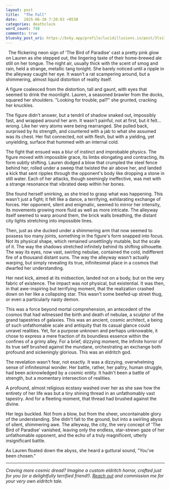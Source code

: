 ```yaml
---
layout: post
title:  "The Fall"
date:   2025-06-30 7:20:03 +0530
categories: deathclock
word_count: 748
comments: true
bluesky_post_uri: https://bsky.app/profile/lucidillusions.in/post/3lss77quvak2i
---
```


&nbsp; The flickering neon sign of 'The Bird of Paradise' cast a pretty pink glow on Lauren as she stepped out,  the lingering taste of their home-brewed ale still on her tongue. The night air, usually thick with the scent of smog and rain, held a strange, metallic tang tonight. She barely noticed until a ripple in the alleyway caught her eye. It wasn't a rat scampering around, but a shimmering, almost liquid distortion of reality itself.

A figure coalesced from the distortion, tall and gaunt, with eyes that seemed to drink the moonlight. Lauren, a seasoned brawler from the docks, squared her shoulders. "Looking for trouble, pal?" she grunted, cracking her knuckles.

The figure didn't answer, but a tendril of shadow snaked out, impossibly fast, and wrapped around her arm. It wasn't painful, not at first, but it felt... wrong. Like her very atoms were being rearranged. She pulled back, surprised by its strength, and countered with a jab to what she assumed was its chest. Her fist connected, not with flesh, but with a yielding, yet unyielding, surface that hummed with an internal cold.

The fight that ensued was a blur of instinct and improbable physics. The figure moved with impossible grace, its limbs elongating and contracting, its form subtly shifting. Lauren dodged a blow that crumpled the steel fence behind her, rolled under a sweep that twisted the air above her, and landed a kick that sent ripples through the opponent's body like dropping a stone in still water. Each of her attacks, though seemingly ineffective, was met with a strange resonance that vibrated deep within her bones.

She found herself smirking, as she tried to grasp what was happening. This wasn't just a fight; it felt like a dance, a terrifying, exhilarating exchange of forces. Her opponent, silent and enigmatic, seemed to mirror her intensity, its movements growing more fluid as well as more intricate. The alleyway itself seemed to warp around them, the brick walls breathing, the distant city lights stretching into impossible lines.

Then, just as she ducked under a shimmering arm that now seemed to possess too many joints, something in the figure's form snapped into focus. Not its physical shape, which remained unsettlingly mutable, but the scale of it. The way the shadows stretched infinitely behind its shifting silhouette. The way its eyes, now vast, swirling nebulae, contained the cold, indifferent fire of a thousand distant suns. The way the alleyway wasn't actually warping, but simply revealing its true, infinitesimal place in a cosmos that dwarfed her understanding.

Her next kick, aimed at its midsection, landed not on a body, but on the very fabric of existence. The impact was not physical, but existential. It was then, in that awe-inspiring but terrifying moment, that the realization crashed down on her like a collapsing star. This wasn't some beefed-up street thug, or even a particularly nasty demon.

This was a force beyond mortal comprehension, an antecedent of the cosmos that had witnessed the birth and death of nebulae, a sculptor of the grand tapestries of galaxies. This was an ancient, cosmic architect, a being of such unfathomable scale and antiquity that its casual glance could unravel realities. Yet, for a purpose unknown and perhaps unknowable, it chose to express a mere fraction of its boundless essence within the confines of a grimy alley. For a brief, dizzying moment, the infinite horror of its true self brushed against the mundane, orchestrating an exchange both profound and sickeningly glorious. This was an eldritch god.

The revelation wasn't fear, not exactly. It was a dizzying, overwhelming sense of infinitesimal wonder. Her battle, rather, her paltry, human struggle, had been acknowledged by a cosmic entity. It hadn't been a battle of strength, but a momentary intersection of realities.

A profound, almost religious ecstasy washed over her as she saw how the entirety of her life was but a tiny shining thread in an unfathomably vast tapestry. And for a fleeting moment, that thread had brushed against the divine.

Her legs buckled. Not from a blow, but from the sheer, uncontainable glory of the understanding. She didn't fall to the ground, but into a swirling abyss of silent, shimmering awe. The alleyway, the city, the very concept of 'The Bird of Paradise' vanished, leaving only the endless, star-strewn gaze of her unfathomable opponent, and the echo of a truly magnificent, utterly insignificant battle.

As Lauren floated down the abyss, she heard a guttural sound, "You've been chosen."

---
<em>Craving more cosmic dread? Imagine a custom eldritch horror, crafted just for you (or a delightfully terrified friend!). [Reach out](mailto:i@lucidillusions.in) and commission me for your very own eldritch tale.</em>
